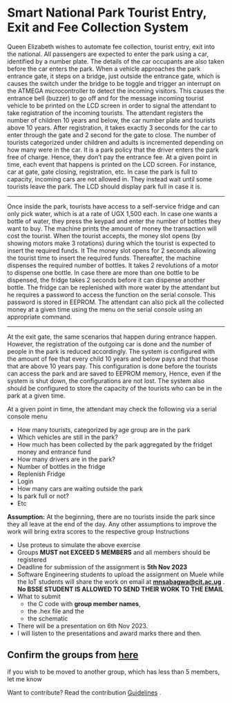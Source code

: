 # Smart National Park Tourist Entry, Exit and Fee Collection System

Queen Elizabeth wishes to automate fee collection, tourist entry, exit into the national. All passengers
are expected to enter the park using a car, identified by a number plate. The details of the car occupants
are also taken before the car enters the park. When a vehicle approaches the park entrance gate, it
steps on a bridge, just outside the entrance gate, which is causes the switch under the bridge to be
toggle and trigger an interrupt on the ATMEGA microcontroller to detect the incoming visitors. This
causes the entrance bell (buzzer) to go off and for the message incoming tourist vehicle to be printed
on the LCD screen in order to signal the attendant to take registration of the incoming tourists. The
attendant registers the number of children 10 years and below, the car number plate and tourists above
10 years. After registration, it takes exactly 3 seconds for the car to enter through the gate and 2 second
for the gate to close. The number of tourists categorized under children and adults is incremented
depending on how many were in the car. It is a park policy that the driver enters the park free of
charge. Hence, they don’t pay the entrance fee. At a given point in time, each event that happens is
printed on the LCD screen. For instance, car at gate, gate closing, registration, etc. In case the park is
full to capacity, incoming cars are not allowed in. They instead wait until some tourists leave the park.
The LCD should display park full in case it is.

---

Once inside the park, tourists have access to a self-service fridge and can only pick water, which is at
a rate of UGX 1,500 each. In case one wants a bottle of water, they press the keypad and enter the
number of bottles they want to buy. The machine prints the amount of money the transaction will
cost the tourist. When the tourist accepts, the money slot opens (by showing motors make 3 rotations)
during which the tourist is expected to insert the required funds. It The money slot opens for 2 seconds
allowing the tourist time to insert the required funds. Thereafter, the machine dispenses the required
number of bottles. It takes 2 revolutions of a motor to dispense one bottle. In case there are more
than one bottle to be dispensed, the fridge takes 2 seconds before it can dispense another bottle. The
fridge can be replenished with more water by the attendant but he requires a password to access the
function on the serial console. This password is stored in EEPROM. The attendant can also pick all
the collected money at a given time using the menu on the serial console using an appropriate
command.

---

At the exit gate, the same scenarios that happen during entrance happen. However, the registration of
the outgoing car is done and the number of people in the park is reduced accordingly.
The system is configured with the amount of fee that every child 10 years and below pays and that
those that are above 10 years pay. This configuration is done before the tourists can access the park
and are saved to EEPROM memory, Hence, even if the system is shut down, the configurations are
not lost. The system also should be configured to store the capacity of the tourists who can be in the
park at a given time.

At a given point in time, the attendant may check the following via a serial console menu

- How many tourists, categorized by age group are in the park
- Which vehicles are still in the park?
- How much has been collected by the park aggregated by the fridget money and entrance
  fund
- How many drivers are in the park?
- Number of bottles in the fridge
- Replenish Fridge
- Login
- How many cars are waiting outside the park
- Is park full or not?
- Etc

**Assumption:** At the beginning, there are no tourists inside the park since they all leave at the end of
the day. Any other assumptions to improve the work will bring extra scores to the respective group
Instructions

- Use proteus to simulate the above exercise
- Groups **MUST not EXCEED 5 MEMBERS** and all members should be registered
- Deadline for submission of the assignment is **5th Nov 2023**
- Software Engineering students to upload the assignment on Muele while the IoT students will share the
  work on email at **mnsabagwa@cit.ac.ug** . **No BSSE STUDENT IS ALLOWED TO
  SEND THEIR WORK TO THE EMAIL**
- What to submit
  - the C code with **group member names**,
  - the .hex file and the
  - the schematic
- There will be a presentation on 6th Nov 2023.
- I will listen to the presentations and
  award marks there and then.

## Confirm the groups from [here](https://docs.google.com/spreadsheets/d/12tDuvmDEFpV9yaT2xKbajw9heQQAHNAD/edit?usp=sharing&ouid=112023987947581394086&rtpof=true&sd=true)

if you wish to be moved to another group, which has less than 5 members, let me know

Want to contribute? Read the contribution [Guidelines](CONTRIBUTING.md)
.
